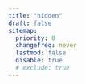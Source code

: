 ```yaml
---
title: "hidden"
draft: false
sitemap:
  priority: 0
  changefreq: never
  lastmod: false
  disable: true
  # exclude: true
---
```

